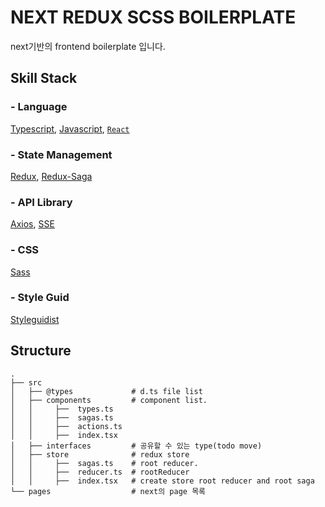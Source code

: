 # NEXT REDUX SCSS BOILERPLATE

next기반의 frontend boilerplate 입니다.

## Skill Stack

### **- Language**

[Typescript](https://www.typescriptlang.org/), [Javascript](https://www.javascript.com/),
[`React`](https://github.com/facebook/react)

### **- State Management**

[Redux](https://github.com/reduxjs/redux),
[Redux-Saga](https://github.com/redux-saga/redux-saga)

### **- API Library**

[Axios](https://github.com/axios/axios),
[SSE](https://developer.mozilla.org/en-US/docs/Web/API/Server-sent_events/Using_server-sent_events)

### **- CSS**

[Sass](https://github.com/sass/sass)

### **- Style Guid**

[Styleguidist](https://github.com/styleguidist/react-styleguidist)

## Structure

```
.
├── src
│   ├── @types             # d.ts file list
│   ├── components         # component list.
│   │     ├──  types.ts
│   │     ├──  sagas.ts
│   │     ├──  actions.ts
│   │     ├──  index.tsx
│   ├── interfaces         # 공유할 수 있는 type(todo move)
│   ├── store              # redux store
│   │     ├──  sagas.ts    # root reducer.
│   │     ├──  reducer.ts  # rootReducer
│   │     ├──  index.tsx   # create store root reducer and root saga
└── pages                  # next의 page 목록

```
